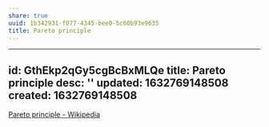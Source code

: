 ```yaml
---
share: true
uuid: 1b342931-f077-4345-bee0-5c60b93e9635
title: Pareto principle
---
```

---
id: GthEkp2qGy5cgBcBxMLQe
title: Pareto principle
desc: ''
updated: 1632769148508
created: 1632769148508
---

[Pareto principle - Wikipedia](https://en.wikipedia.org/wiki/Pareto_principle)
